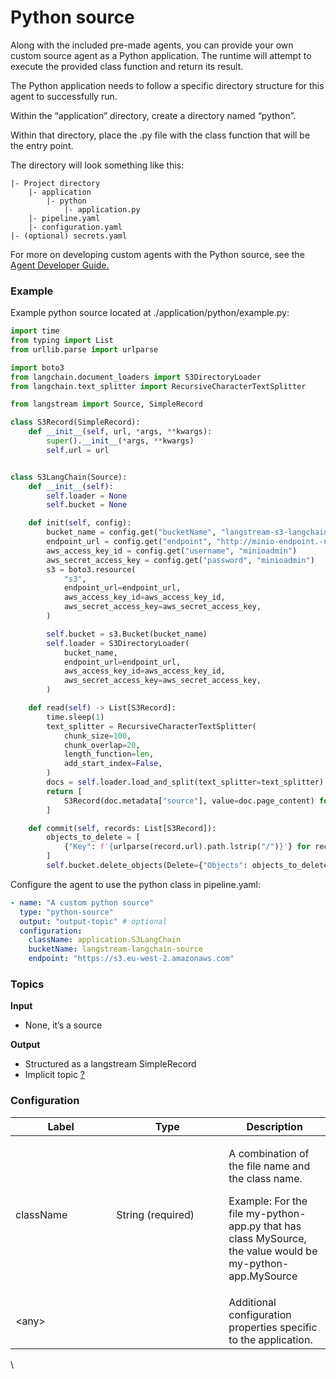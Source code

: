 # Python source

Along with the included pre-made agents, you can provide your own custom source agent as a Python application. The runtime will attempt to execute the provided class function and return its result.

The Python application needs to follow a specific directory structure for this agent to successfully run.&#x20;

Within the “application” directory, create a directory named “python”.&#x20;

Within that directory, place the .py file with the class function that will be the entry point.

The directory will look something like this:

```
|- Project directory
    |- application
        |- python
            |- application.py
    |- pipeline.yaml
    |- configuration.yaml
|- (optional) secrets.yaml
```

For more on developing custom agents with the Python source, see the [Agent Developer Guide.](../agent-developer-guide/)

### Example

Example python source located at ./application/python/example.py:

```python
import time
from typing import List
from urllib.parse import urlparse

import boto3
from langchain.document_loaders import S3DirectoryLoader
from langchain.text_splitter import RecursiveCharacterTextSplitter

from langstream import Source, SimpleRecord

class S3Record(SimpleRecord):
    def __init__(self, url, *args, **kwargs):
        super().__init__(*args, **kwargs)
        self.url = url


class S3LangChain(Source):
    def __init__(self):
        self.loader = None
        self.bucket = None

    def init(self, config):
        bucket_name = config.get("bucketName", "langstream-s3-langchain")
        endpoint_url = config.get("endpoint", "http://minio-endpoint.-not-set:9090")
        aws_access_key_id = config.get("username", "minioadmin")
        aws_secret_access_key = config.get("password", "minioadmin")
        s3 = boto3.resource(
            "s3",
            endpoint_url=endpoint_url,
            aws_access_key_id=aws_access_key_id,
            aws_secret_access_key=aws_secret_access_key,
        )

        self.bucket = s3.Bucket(bucket_name)
        self.loader = S3DirectoryLoader(
            bucket_name,
            endpoint_url=endpoint_url,
            aws_access_key_id=aws_access_key_id,
            aws_secret_access_key=aws_secret_access_key,
        )

    def read(self) -> List[S3Record]:
        time.sleep(1)
        text_splitter = RecursiveCharacterTextSplitter(
            chunk_size=100,
            chunk_overlap=20,
            length_function=len,
            add_start_index=False,
        )
        docs = self.loader.load_and_split(text_splitter=text_splitter)
        return [
            S3Record(doc.metadata["source"], value=doc.page_content) for doc in docs
        ]

    def commit(self, records: List[S3Record]):
        objects_to_delete = [
            {"Key": f'{urlparse(record.url).path.lstrip("/")}'} for record in records
        ]
        self.bucket.delete_objects(Delete={"Objects": objects_to_delete})
```

Configure the agent to use the python class in pipeline.yaml:

```yaml
- name: "A custom python source"
  type: "python-source"
  output: "output-topic" # optional
  configuration:
    className: application.S3LangChain
    bucketName: langstream-langchain-source
    endpoint: "https://s3.eu-west-2.amazonaws.com"

```

### Topics

**Input**

* None, it’s a source

**Output**

* Structured as a langstream SimpleRecord
* Implicit topic [?](../agent-messaging.md#implicit-input-and-output-topics)

### **Configuration**

<table><thead><tr><th width="145.33333333333331">Label</th><th width="164">Type</th><th>Description</th></tr></thead><tbody><tr><td>className</td><td>String (required)</td><td><p>A combination of the file name and the class name.</p><p></p><p>Example: For the file my-python-app.py that has class MySource, the value would be my-python-app.MySource</p></td></tr><tr><td>&#x3C;any></td><td><br></td><td>Additional configuration properties specific to the application.</td></tr></tbody></table>

\
